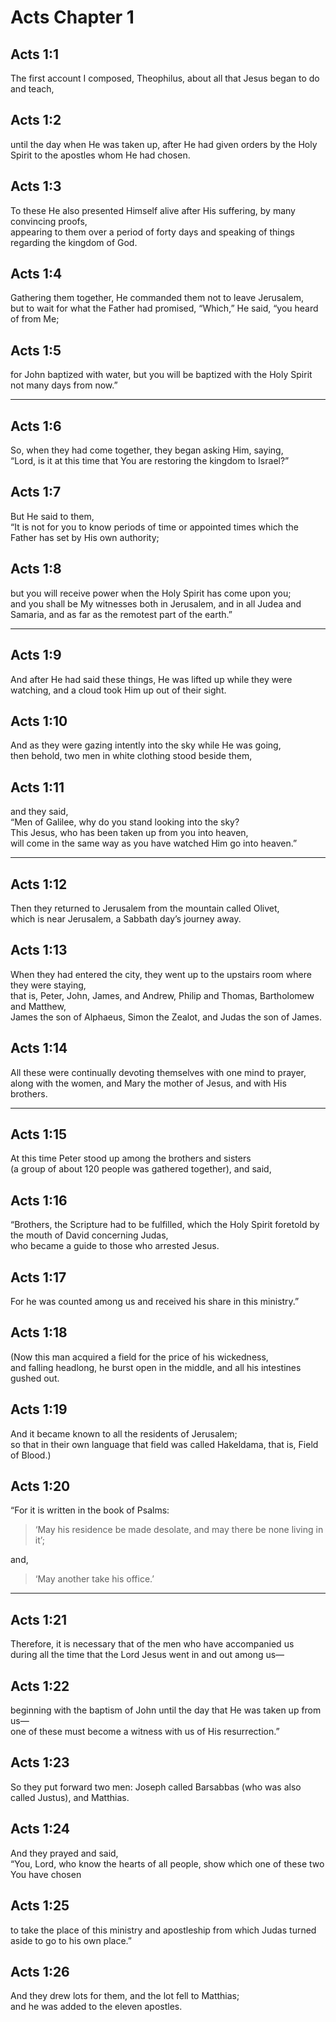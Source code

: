 # Acts Chapter 1

## Acts 1:1

The first account I composed, Theophilus, about all that Jesus began to do and teach,

## Acts 1:2

until the day when He was taken up, after He had given orders by the Holy Spirit to the apostles whom He had chosen.

## Acts 1:3

To these He also presented Himself alive after His suffering, by many convincing proofs,  
appearing to them over a period of forty days and speaking of things regarding the kingdom of God.

## Acts 1:4

Gathering them together, He commanded them not to leave Jerusalem,  
but to wait for what the Father had promised, “Which,” He said, “you heard of from Me;

## Acts 1:5

for John baptized with water, but you will be baptized with the Holy Spirit not many days from now.”

---

## Acts 1:6

So, when they had come together, they began asking Him, saying,  
“Lord, is it at this time that You are restoring the kingdom to Israel?”

## Acts 1:7

But He said to them,  
“It is not for you to know periods of time or appointed times which the Father has set by His own authority;

## Acts 1:8

but you will receive power when the Holy Spirit has come upon you;  
and you shall be My witnesses both in Jerusalem, and in all Judea and Samaria, and as far as the remotest part of the earth.”

---

## Acts 1:9

And after He had said these things, He was lifted up while they were watching, and a cloud took Him up out of their sight.

## Acts 1:10

And as they were gazing intently into the sky while He was going,  
then behold, two men in white clothing stood beside them,

## Acts 1:11

and they said,  
“Men of Galilee, why do you stand looking into the sky?  
This Jesus, who has been taken up from you into heaven,  
will come in the same way as you have watched Him go into heaven.”

---

## Acts 1:12

Then they returned to Jerusalem from the mountain called Olivet,  
which is near Jerusalem, a Sabbath day’s journey away.

## Acts 1:13

When they had entered the city, they went up to the upstairs room where they were staying,  
that is, Peter, John, James, and Andrew, Philip and Thomas, Bartholomew and Matthew,  
James the son of Alphaeus, Simon the Zealot, and Judas the son of James.

## Acts 1:14

All these were continually devoting themselves with one mind to prayer,  
along with the women, and Mary the mother of Jesus, and with His brothers.

---

## Acts 1:15

At this time Peter stood up among the brothers and sisters  
(a group of about 120 people was gathered together), and said,

## Acts 1:16

“Brothers, the Scripture had to be fulfilled, which the Holy Spirit foretold by the mouth of David concerning Judas,  
who became a guide to those who arrested Jesus.

## Acts 1:17

For he was counted among us and received his share in this ministry.”

## Acts 1:18

(Now this man acquired a field for the price of his wickedness,  
and falling headlong, he burst open in the middle, and all his intestines gushed out.

## Acts 1:19

And it became known to all the residents of Jerusalem;  
so that in their own language that field was called Hakeldama, that is, Field of Blood.)

## Acts 1:20

“For it is written in the book of Psalms:

> ‘May his residence be made desolate,
> and may there be none living in it’;

and,

> ‘May another take his office.’

---

## Acts 1:21

Therefore, it is necessary that of the men who have accompanied us  
during all the time that the Lord Jesus went in and out among us—

## Acts 1:22

beginning with the baptism of John until the day that He was taken up from us—  
one of these must become a witness with us of His resurrection.”

## Acts 1:23

So they put forward two men: Joseph called Barsabbas (who was also called Justus), and Matthias.

## Acts 1:24

And they prayed and said,  
“You, Lord, who know the hearts of all people, show which one of these two You have chosen

## Acts 1:25

to take the place of this ministry and apostleship from which Judas turned aside to go to his own place.”

## Acts 1:26

And they drew lots for them, and the lot fell to Matthias;  
and he was added to the eleven apostles.
